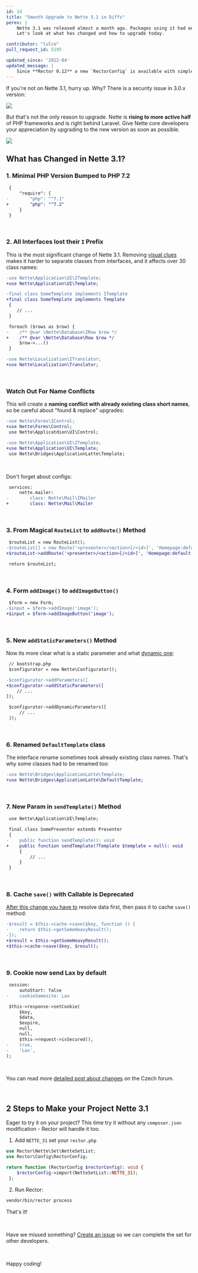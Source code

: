 ```yaml
---
id: 14
title: "Smooth Upgrade to Nette 3.1 in Diffs"
perex: |
    Nette 3.1 was released almost a month ago. Packages using it had enough time to give support to small BC breaks and now it's ready to run on your project.
    Let's look at what has changed and how to upgrade today.

contributor: "lulco"
pull_request_id: 5195

updated_since: '2022-04'
updated_message: |
    Since **Rector 0.12** a new `RectorConfig` is available with simpler and easier to use config methods.
---
```


If you're not on Nette 3.1, hurry up. Why? There is a security issue in 3.0.x version:

<img src="/assets/images/blog/2021/nette_31_security.png" class="img-thumbnail mt-3 mb-3">

<br>

But that's not the only reason to upgrade. Nette is **rising to more active half** of PHP frameworks and is right behind Laravel. Give Nette core developers your appreciation by upgrading to the new version as soon as possible.

<a href="https://tomasvotruba.com/php-framework-trends">
<img src="/assets/images/blog/2021/nette_31_trends.png" class="img-thumbnail mt-3 mb-3">
</a>

<br>

## What has Changed in Nette 3.1?

### 1. Minimal PHP Version Bumped to PHP 7.2

```diff
 {
     "require": {
-        "php": "^7.1"
+        "php": "^7.2"
     }
 }
```

<br>

### 2. All Interfaces lost their `I` Prefix

This is the most significant change of Nette 3.1. Removing [visual clues](https://sensible.com/dont-make-me-think/) makes it harder to separate classes from interfaces, and it affects over 30 class names:

```diff
-use Nette\Application\UI\ITemplate;
+use Nette\Application\UI\Template;

-final class SomeTemplate implements ITemplate
+final class SomeTemplate implements Template
 {
    // ...
 }
```

```diff
 foreach ($rows as $row) {
-    /** @var \Nette\Database\IRow $row */
+    /** @var \Nette\Database\Row $row */
     $row->...()
 }
```

```diff
-use Nette\Localization\ITranslator;
+use Nette\Localization\Translator;
```

<br>

### Watch Out For Name Conflicts

This will create a **naming conflict with already existing class short names**, so be careful about "found & replace" upgrades:

```diff
-use Nette\Forms\IControl;
+use Nette\Forms\Control;
 use Nette\Applicatdion\UI\Control;
```

```diff
-use Nette\Application\UI\ITemplate;
+use Nette\Application\UI\Template;
 use Nette\Bridges\ApplicationLatte\Template;
```

<br>

Don't forget about configs:

```diff
 services:
     nette.mailer:
-        class: Nette\Mail\IMailer
+        class: Nette\Mail\Mailer
```

<br>

### 3. From Magical `RouteList`  to `addRoute()` Method

```diff
 $routeList = new RouteList();
-$routeList[] = new Route('<presenter>/<action>[/<id>]', 'Homepage:default');
+$routeList->addRoute('<presenter>/<action>[/<id>]', 'Homepage:default');

 return $routeList;
```

<br>

### 4. Form `addImage()` to `addImageButton()`

```diff
 $form = new Form;
-$input = $form->addImage('image');
+$input = $form->addImageButton('image');
```

<br>

### 5. New `addStaticParameters()` Method

Now its more clear what is a static parameter and what [dynamic one](https://doc.nette.org/en/3.0/bootstrap#toc-dynamic-parameters):

```diff
 // bootstrap.php
 $configurator = new Nette\Configurator();

-$configurator->addParameters([
+$configurator->addStaticParameters([
    // ...
]);

 $configurator->addDynamicParameters([
     // ...
 ]);
```

<br>

### 6. Renamed `DefaultTemplate` class

The ~~i~~nterface rename sometimes took already existing class names.
That's why some classes had to be renamed too:

```diff
-use Nette\Bridges\ApplicationLatte\Template;
+use Nette\Bridges\ApplicationLatte\DefaultTemplate;
```

<br>

### 7. New Param in `sendTemplate()` Method

```diff
 use Nette\Application\UI\Template;

 final class SomePresenter extends Presenter
 {
-    public function sendTemplate(): void
+    public function sendTemplate(?Template $template = null): void
     {
         // ...
     }
 }
```

<br>

### 8. Cache `save()` with Callable is Deprecated

[After this change you have to](https://github.com/nette/caching/commit/5ffe263752af5ccf3866a28305e7b2669ab4da82#diff-c3abbeb8a7d04b072c4f38e38e10d763123f5503f1719f852ec21e1602c4c4db) resolve data first, then pass it to cache `save()` method:

```diff
-$result = $this->cache->save($key, function () {
-    return $this->getSomeHeavyResult();
-});
+$result = $this->getSomeHeavyResult();
+$this->cache->save($key, $result);
```

<br>

### 9. Cookie now send Lax by default

```diff
 session:
     autoStart: false
-    cookieSamesite: Lax
```

```diff
 $this->response->setCookie(
     $key,
     $data,
     $expire,
     null,
     null,
     $this->request->isSecured(),
-    true,
-    'Lax',
);
```

<br>

You can read more [detailed post about changes](https://forum.nette.org/cs/34080-novinky-v-nette-3-1-je-venku) on the Czech forum.

<br>


## 2 Steps to Make your Project Nette 3.1

Eager to try it on your project? This time try it without any `composer.json` modification - Rector will handle it too.

1. Add `NETTE_31` set your `rector.php`

```php
use Rector\Nette\Set\NetteSetList;
use Rector\Config\RectorConfig;

return function (RectorConfig $rectorConfig): void {
    $rectorConfig->import(NetteSetList::NETTE_31);
 };
```

2. Run Rector:

```bash
vendor/bin/rector process
```

That's it!

<br>

Have we missed something? [Create an issue](https://github.com/rectorphp/rector/issues/new?assignees=&labels=feature&template=2_Feature_request.md) so we can complete the set for other developers.

<br>

Happy coding!
